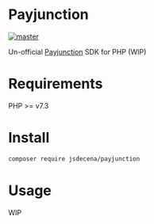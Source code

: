 # Payjunction

[![master](https://github.com/jsdecena/payjunction/actions/workflows/master.yml/badge.svg?branch=master)](https://github.com/jsdecena/payjunction/actions/workflows/master.yml)

Un-official [Payjunction](https://www.payjunction.com) SDK for PHP (WIP)

# Requirements
PHP >= v7.3

# Install

```bash
composer require jsdecena/payjunction
```

# Usage

WIP

